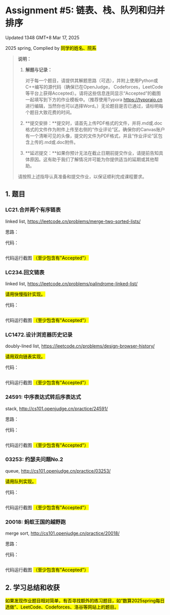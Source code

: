 # Assignment #5: 链表、栈、队列和归并排序

Updated 1348 GMT+8 Mar 17, 2025

2025 spring, Complied by <mark>同学的姓名、院系</mark>



> **说明：**
>
> 1. **解题与记录：**
>
>    对于每一个题目，请提供其解题思路（可选），并附上使用Python或C++编写的源代码（确保已在OpenJudge， Codeforces，LeetCode等平台上获得Accepted）。请将这些信息连同显示“Accepted”的截图一起填写到下方的作业模板中。（推荐使用Typora https://typoraio.cn 进行编辑，当然你也可以选择Word。）无论题目是否已通过，请标明每个题目大致花费的时间。
>
> 2. **提交安排：**提交时，请首先上传PDF格式的文件，并将.md或.doc格式的文件作为附件上传至右侧的“作业评论”区。确保你的Canvas账户有一个清晰可见的头像，提交的文件为PDF格式，并且“作业评论”区包含上传的.md或.doc附件。
>
> 3. **延迟提交：**如果你预计无法在截止日期前提交作业，请提前告知具体原因。这有助于我们了解情况并可能为你提供适当的延期或其他帮助。 
>
> 请按照上述指导认真准备和提交作业，以保证顺利完成课程要求。



## 1. 题目

### LC21.合并两个有序链表

linked list, https://leetcode.cn/problems/merge-two-sorted-lists/

思路：



代码：

```python

```



代码运行截图 <mark>（至少包含有"Accepted"）</mark>





### LC234.回文链表

linked list, https://leetcode.cn/problems/palindrome-linked-list/

<mark>请用快慢指针实现。</mark>



代码：

```python

```



代码运行截图 <mark>（至少包含有"Accepted"）</mark>





### LC1472.设计浏览器历史记录

doubly-lined list, https://leetcode.cn/problems/design-browser-history/

<mark>请用双向链表实现。</mark>



代码：

```python

```



代码运行截图 <mark>（至少包含有"Accepted"）</mark>





### 24591: 中序表达式转后序表达式

stack, http://cs101.openjudge.cn/practice/24591/

思路：



代码：

```python

```



代码运行截图 <mark>（至少包含有"Accepted"）</mark>





### 03253: 约瑟夫问题No.2

queue, http://cs101.openjudge.cn/practice/03253/

<mark>请用队列实现。</mark>



代码：

```python

```



代码运行截图 <mark>（至少包含有"Accepted"）</mark>





### 20018: 蚂蚁王国的越野跑

merge sort, http://cs101.openjudge.cn/practice/20018/

思路：



代码：

```python

```



代码运行截图 <mark>（至少包含有"Accepted"）</mark>





## 2. 学习总结和收获

<mark>如果发现作业题目相对简单，有否寻找额外的练习题目，如“数算2025spring每日选做”、LeetCode、Codeforces、洛谷等网站上的题目。</mark>












